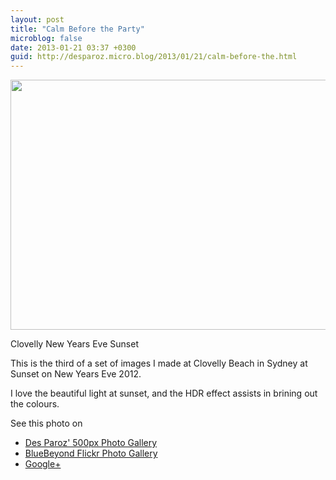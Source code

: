 ```yaml
---
layout: post
title: "Calm Before the Party"
microblog: false
date: 2013-01-21 03:37 +0300
guid: http://desparoz.micro.blog/2013/01/21/calm-before-the.html
---
```

<p><a href="http://500px.com/photo/23701511">
<a href="http://500px.com/photo/23701511"><img height="400" style="display: block; margin-left: auto; margin-right: auto; border: 0px;" alt="" width="600" src="http://pcdn.500px.net/23701511/2905150f38d74f6cce317d8cd780fdeab5e58a58/4.jpg" border="0" /></p>
<p></a></p>
<p></a></p>
<p>Clovelly New Years Eve Sunset</p>
<p>This is the third of a set of images I made at Clovelly Beach in Sydney at Sunset on New Years Eve 2012.</p>
<p>I love the beautiful light at sunset, and the HDR effect assists in brining out the colours.</p>
<p>See this photo on</p>
<ul>
<li><a href="http://500px.com/photo/23701511">Des Paroz' 500px Photo Gallery</a></li>
<li><a href="http://www.flickr.com/photos/bluebeyond/8400590706/">BlueBeyond Flickr Photo Gallery</a></li>
<li><a href="https://lh4.googleusercontent.com/-QCmjiIyeTjU/UPyNivf_kEI/AAAAAAAAANE/mAABRLZZa84/s800/calm-before-the-party.jpg">Google+</a></li>
</ul>
